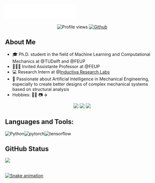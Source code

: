 <img src="images/svg/header.svg"></img>

<div align="center">

![Profile views](https://visitor-badge.glitch.me/badge?page_id=baribeiro.baribeiro) [![Github](https://img.shields.io/github/followers/baribeiro?label=Follow&style=social)](https://github.com/baribeiro)
</div>



<h2> About Me</h2>
  
- 🎓 Ph.D. student in the field of Machine Learning and Computational Mechanics at @TUDelft and @FEUP
- 🧑🏽‍🏫 Invited Assistante Professor at @FEUP
- 💻 Research Intern at @[Inductiva Research Labs](https://inductiva.ai/)
- 💬 Passionate about Artificial Intelligence in Mechanical Engineering, especially to create better designs of complex mechanical systems based on structural analysis
- Hobbies: 🏄‍♂️ 📷 ✈️

  
<div align="center">
  <a href="https://www.linkedin.com/in/bm-ar" target="_blank"><img src="https://img.shields.io/badge/-LinkedIn-%230077B5?style=for-the-badge&logo=linkedin&logoColor=white" target="_blank"></a> 
  <a href="https://instagram.com/brunoalves_ribeiro" target="_blank"><img src="https://img.shields.io/badge/-Instagram-%23E4405F?style=for-the-badge&logo=instagram&logoColor=white" target="_blank"></a>
  <a href = "mailto:bm-ar@hotmail.com"><img src="https://img.shields.io/badge/Microsoft_Outlook-0078D4?style=for-the-badge&logo=microsoft-outlook&logoColor=white" target="_blank"></a>  
</div>

<h2> Languages and Tools:</h2>
<div>
  <a href="https://www.python.org" target="_blank"><img align="left" alt="Python" height ="42px" src="https://raw.githubusercontent.com/rahul-jha98/github_readme_icons/main/language_and_tools/square/python/python.svg"></a>
  <a href="https://pytorch.org/" target="_blank"> <img align="left" src="https://raw.githubusercontent.com/rahul-jha98/github_readme_icons/main/language_and_tools/square/pytorch/pytorch.svg" alt="pytorch" height="42px"/> </a> 
  <a href="https://www.tensorflow.org" target="_blank"> <img align="left" src="https://raw.githubusercontent.com/rahul-jha98/github_readme_icons/main/language_and_tools/square/tensorflow/tensorflow.svg" alt="tensorflow" height="42px"/> </a> 
</div>

<br>

<h2> GitHub Status</h2>
 
  <a href="https://github.com/baribeiro/baribeiro">
  <img height="180em" src="https://github-readme-stats.vercel.app/api?username=baribeiro&show_icons=true&theme=default&include_all_commits=true&count_private=true"/>
  <div style="display: inline_block"><br>
 
 
![Snake animation](https://github.com/baribeiro/baribeiro/blob/output/github-contribution-grid-snake.svg)
